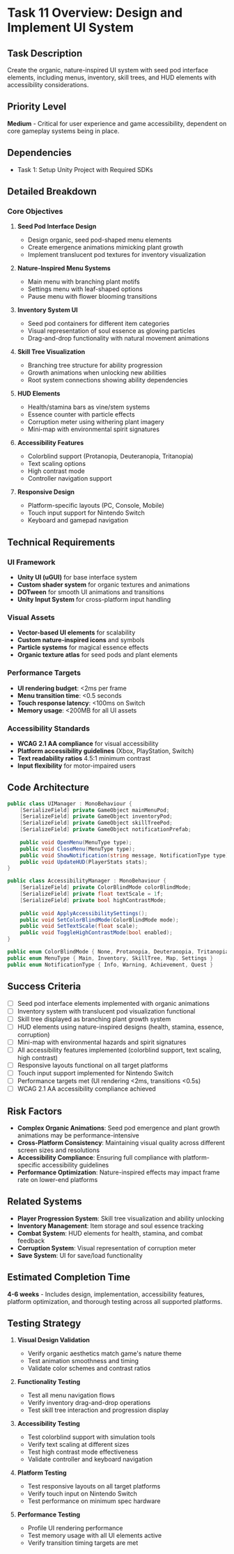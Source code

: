 # Task 11 Overview: Design and Implement UI System

## Task Description
Create the organic, nature-inspired UI system with seed pod interface elements, including menus, inventory, skill trees, and HUD elements with accessibility considerations.

## Priority Level
**Medium** - Critical for user experience and game accessibility, dependent on core gameplay systems being in place.

## Dependencies
- Task 1: Setup Unity Project with Required SDKs

## Detailed Breakdown

### Core Objectives
1. **Seed Pod Interface Design**
   - Design organic, seed pod-shaped menu elements
   - Create emergence animations mimicking plant growth
   - Implement translucent pod textures for inventory visualization

2. **Nature-Inspired Menu Systems**
   - Main menu with branching plant motifs
   - Settings menu with leaf-shaped options
   - Pause menu with flower blooming transitions

3. **Inventory System UI**
   - Seed pod containers for different item categories
   - Visual representation of soul essence as glowing particles
   - Drag-and-drop functionality with natural movement animations

4. **Skill Tree Visualization**
   - Branching tree structure for ability progression
   - Growth animations when unlocking new abilities
   - Root system connections showing ability dependencies

5. **HUD Elements**
   - Health/stamina bars as vine/stem systems
   - Essence counter with particle effects
   - Corruption meter using withering plant imagery
   - Mini-map with environmental spirit signatures

6. **Accessibility Features**
   - Colorblind support (Protanopia, Deuteranopia, Tritanopia)
   - Text scaling options
   - High contrast mode
   - Controller navigation support

7. **Responsive Design**
   - Platform-specific layouts (PC, Console, Mobile)
   - Touch input support for Nintendo Switch
   - Keyboard and gamepad navigation

## Technical Requirements

### UI Framework
- **Unity UI (uGUI)** for base interface system
- **Custom shader system** for organic textures and animations
- **DOTween** for smooth UI animations and transitions
- **Unity Input System** for cross-platform input handling

### Visual Assets
- **Vector-based UI elements** for scalability
- **Custom nature-inspired icons** and symbols
- **Particle systems** for magical essence effects
- **Organic texture atlas** for seed pods and plant elements

### Performance Targets
- **UI rendering budget**: <2ms per frame
- **Menu transition time**: <0.5 seconds
- **Touch response latency**: <100ms on Switch
- **Memory usage**: <200MB for all UI assets

### Accessibility Standards
- **WCAG 2.1 AA compliance** for visual accessibility
- **Platform accessibility guidelines** (Xbox, PlayStation, Switch)
- **Text readability ratios** 4.5:1 minimum contrast
- **Input flexibility** for motor-impaired users

## Code Architecture

```csharp
public class UIManager : MonoBehaviour {
    [SerializeField] private GameObject mainMenuPod;
    [SerializeField] private GameObject inventoryPod;
    [SerializeField] private GameObject skillTreePod;
    [SerializeField] private GameObject notificationPrefab;
    
    public void OpenMenu(MenuType type);
    public void CloseMenu(MenuType type);
    public void ShowNotification(string message, NotificationType type);
    public void UpdateHUD(PlayerStats stats);
}

public class AccessibilityManager : MonoBehaviour {
    [SerializeField] private ColorBlindMode colorBlindMode;
    [SerializeField] private float textScale = 1f;
    [SerializeField] private bool highContrastMode;
    
    public void ApplyAccessibilitySettings();
    public void SetColorBlindMode(ColorBlindMode mode);
    public void SetTextScale(float scale);
    public void ToggleHighContrastMode(bool enabled);
}

public enum ColorBlindMode { None, Protanopia, Deuteranopia, Tritanopia }
public enum MenuType { Main, Inventory, SkillTree, Map, Settings }
public enum NotificationType { Info, Warning, Achievement, Quest }
```

## Success Criteria
- [ ] Seed pod interface elements implemented with organic animations
- [ ] Inventory system with translucent pod visualization functional
- [ ] Skill tree displayed as branching plant growth system
- [ ] HUD elements using nature-inspired designs (health, stamina, essence, corruption)
- [ ] Mini-map with environmental hazards and spirit signatures
- [ ] All accessibility features implemented (colorblind support, text scaling, high contrast)
- [ ] Responsive layouts functional on all target platforms
- [ ] Touch input support implemented for Nintendo Switch
- [ ] Performance targets met (UI rendering <2ms, transitions <0.5s)
- [ ] WCAG 2.1 AA accessibility compliance achieved

## Risk Factors
- **Complex Organic Animations**: Seed pod emergence and plant growth animations may be performance-intensive
- **Cross-Platform Consistency**: Maintaining visual quality across different screen sizes and resolutions
- **Accessibility Compliance**: Ensuring full compliance with platform-specific accessibility guidelines
- **Performance Optimization**: Nature-inspired effects may impact frame rate on lower-end platforms

## Related Systems
- **Player Progression System**: Skill tree visualization and ability unlocking
- **Inventory Management**: Item storage and soul essence tracking
- **Combat System**: HUD elements for health, stamina, and combat feedback
- **Corruption System**: Visual representation of corruption meter
- **Save System**: UI for save/load functionality

## Estimated Completion Time
**4-6 weeks** - Includes design, implementation, accessibility features, platform optimization, and thorough testing across all supported platforms.

## Testing Strategy
1. **Visual Design Validation**
   - Verify organic aesthetics match game's nature theme
   - Test animation smoothness and timing
   - Validate color schemes and contrast ratios

2. **Functionality Testing**
   - Test all menu navigation flows
   - Verify inventory drag-and-drop operations
   - Test skill tree interaction and progression display

3. **Accessibility Testing**
   - Test colorblind support with simulation tools
   - Verify text scaling at different sizes
   - Test high contrast mode effectiveness
   - Validate controller and keyboard navigation

4. **Platform Testing**
   - Test responsive layouts on all target platforms
   - Verify touch input on Nintendo Switch
   - Test performance on minimum spec hardware

5. **Performance Testing**
   - Profile UI rendering performance
   - Test memory usage with all UI elements active
   - Verify transition timing targets are met 
